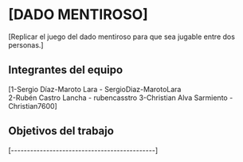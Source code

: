 # [DADO MENTIROSO]

[Replicar el juego del dado mentiroso para que sea jugable entre dos personas.]

## Integrantes del equipo

[1-Sergio Díaz-Maroto Lara - SergioDiaz-MarotoLara                                                                                                                        
 2-Rubén Castro Lancha - rubencasstro
 3-Christian Alva Sarmiento - Christian7600]

## Objetivos del trabajo

[---------------------------------------------]
